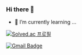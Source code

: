 ### Hi there 👋

- 🌱 I’m currently learning ...

[![Solved.ac
프로필](http://mazassumnida.wtf/api/v2/generate_badge?boj={jaypae95})](https://solved.ac/{jaypae95})

[![Gmail Badge](https://img.shields.io/badge/Gmail-D14836?style=flat&logo=Gmail&logoColor=white)](mailto:jaypae950@gmail.com)
<!--
**jaypae95/jaypae95** is a ✨ _special_ ✨ repository because its `README.md` (this file) appears on your GitHub profile.

Here are some ideas to get you started:

- 🔭 I’m currently working on ...
- 🌱 I’m currently learning ...
- 👯 I’m looking to collaborate on ...
- 🤔 I’m looking for help with ...
- 💬 Ask me about ...
- 📫 How to reach me: ...
- 😄 Pronouns: ...
- ⚡ Fun fact: ...
-->
